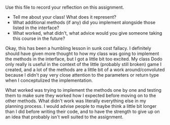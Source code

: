 Use this file to record your reflection on this assignment.

- Tell me about your class! What does it represent?
- What additional methods (if any) did you implement alongside those listed in the interface?
- What worked, what didn't, what advice would you give someone taking this course in the future?

Okay, this has been a humbling lesson in sunk cost fallacy. I definitely should have given more thought to how my class was going to implement the methods in the interface, but I got a little bit too excited. 
My class Dodo only really is useful in the context of the little (probably still broken) game I created, and a lot of the methods are a little bit of a work around/convoluted because I didn't pay very close attention to the parameters or return type when I conceptulized the implementation. 

What worked was trying to implement the methods one by one and testing them to make sure they worked how I expected before moving on to the other methods. What didn't work was literally everything else in my planning process. I would advise people to maybe think a little bit longer than I did before writing their code, and to have the strength to give up on an idea that probably isn't well suited to the assignment. 